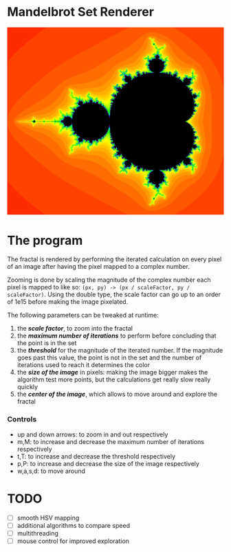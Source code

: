 # Mandelbrot Set Renderer

![Mandelbrot Set](mandelbrot.png)

# The program

The fractal is rendered by performing the iterated calculation on every pixel of an
image after having the pixel mapped to a complex number.

Zooming is done by scaling the magnitude of the complex number each pixel is mapped
to like so: `(px, py) -> (px / scaleFactor, py / scaleFactor)`.
Using the double type, the scale factor can go up to an order of 1e15 before making the
image pixelated.

The following parameters can be tweaked at runtime:

1. the ***scale factor***, to zoom into the fractal
2. the ***maximum number of iterations*** to perform before concluding that the point
   is in the set
3. the ***threshold*** for the magnitude of the iterated number. If the magnitude
   goes past this value, the point is not in the set and the
   number of iterations used to reach it determines the color
4. the ***size of the image*** in pixels: making the image bigger makes the algorithm
   test more points, but the calculations get really slow really quickly
5. the ***center of the image***, which allows to move around and explore the fractal

### Controls

- up and down arrows: to zoom in and out respectively
- m,M: to increase and decrease the maximum number of iterations respectively
- t,T: to increase and decrease the threshold respectively
- p,P: to increase and decrease the size of the image respectively
- w,a,s,d: to move around

# TODO

- [ ] smooth HSV mapping
- [ ] additional algorithms to compare speed
- [ ] multithreading
- [ ] mouse control for improved exploration
